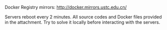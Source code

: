 Docker Registry mirrors: http://docker.mirrors.ustc.edu.cn/

Servers reboot every 2 minutes. All source codes and Docker files provided in the attachment. Try to solve it locally before interacting with the servers.

